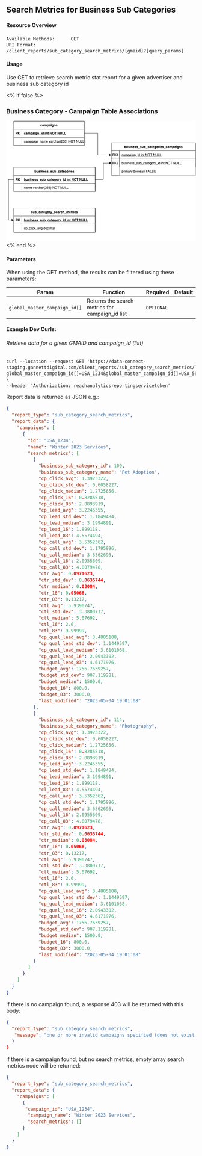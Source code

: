 ## Search Metrics for Business Sub Categories

#### Resource Overview

```
Available Methods:      GET
URI Format:             /client_reports/sub_category_search_metrics/[gmaid]?[query_params]
```

#### Usage

Use GET to retrieve search metric stat report for a given advertiser and business sub category id

<% if false %>
### Business Category - Campaign Table Associations
![Business Sub Category Campaign Associations](https://github.com/GannettDigital/api-docs/blob/EDGE-9198-SubCategorySearchMetrics/source/images/business_sub_category_associations.png)
<% end %>

#### Parameters

When using the GET method, the results can be filtered using these parameters:

| Param                         | Function                                           | Required   | Default                   |
| ----------------------------- | -------------------------------------------------- | ---------- | ------------------------- |
| `global_master_campaign_id[]` | Returns the search metrics for campaign_id list    | `OPTIONAL` |                           |

#### Example Dev Curls:

###### Retrieve data for a given GMAID and campaign_id (list)

```
curl --location --request GET 'https://data-connect-staging.gannettdigital.com/client_reports/sub_category_search_metrics/TEST_1?global_master_campaign_id[]=USA_1234&global_master_campaign_id[]=USA_5678' \
--header 'Authorization: reachanalyticsreportingservicetoken'
```

Report data is returned as JSON e.g.:

```json
{
  "report_type": "sub_category_search_metrics",
  "report_data": {
    "campaigns": [
      {
        "id": "USA_1234",
        "name": "Winter 2023 Services",
        "search_metrics": [
          {
            "business_sub_category_id": 109,
            "business_sub_category_name": "Pet Adoption",
            "cp_click_avg": 1.3923322,
            "cp_click_std_dev": 0.6058227,
            "cp_click_median": 1.2725656,
            "cp_click_16": 0.8285518,
            "cp_click_83": 2.0893919,
            "cp_lead_avg": 3.2245355,
            "cp_lead_std_dev": 1.1849484,
            "cp_lead_median": 3.1994891,
            "cp_lead_16": 1.899118,
            "cl_lead_83": 4.5574494,
            "cp_call_avg": 3.5352362,
            "cp_call_std_dev": 1.1795996,
            "cp_call_median": 3.6362695,
            "cp_call_16": 2.0955609,
            "cp_call_83": 4.8079478,
            "ctr_avg": 0.0971623,
            "ctr_std_dev": 0.0635744,
            "ctr_median": 0.08084,
            "ctr_16": 0.05068,
            "ctr_83": 0.13217,
            "ctl_avg": 5.9390747,
            "ctl_std_dev": 3.3800717,
            "ctl_median": 5.07692,
            "ctl_16": 2.6,
            "ctl_83": 9.99999,
            "cp_qual_lead_avg": 3.4885108,
            "cp_qual_lead_std_dev": 1.1449597,
            "cp_qual_lead_median": 3.6101068,
            "cp_qual_lead_16": 2.0943302,
            "cp_qual_lead_83": 4.6171976,
            "budget_avg": 1756.7639257,
            "budget_std_dev": 907.119281,
            "budget_median": 1500.0,
            "budget_16": 800.0,
            "budget_83": 3000.0,
            "last_modified": "2023-05-04 19:01:08"
          },
          {
            "business_sub_category_id": 114,
            "business_sub_category_name": "Photography",
            "cp_click_avg": 1.3923322,
            "cp_click_std_dev": 0.6058227,
            "cp_click_median": 1.2725656,
            "cp_click_16": 0.8285518,
            "cp_click_83": 2.0893919,
            "cp_lead_avg": 3.2245355,
            "cp_lead_std_dev": 1.1849484,
            "cp_lead_median": 3.1994891,
            "cp_lead_16": 1.899118,
            "cl_lead_83": 4.5574494,
            "cp_call_avg": 3.5352362,
            "cp_call_std_dev": 1.1795996,
            "cp_call_median": 3.6362695,
            "cp_call_16": 2.0955609,
            "cp_call_83": 4.8079478,
            "ctr_avg": 0.0971623,
            "ctr_std_dev": 0.0635744,
            "ctr_median": 0.08084,
            "ctr_16": 0.05068,
            "ctr_83": 0.13217,
            "ctl_avg": 5.9390747,
            "ctl_std_dev": 3.3800717,
            "ctl_median": 5.07692,
            "ctl_16": 2.6,
            "ctl_83": 9.99999,
            "cp_qual_lead_avg": 3.4885108,
            "cp_qual_lead_std_dev": 1.1449597,
            "cp_qual_lead_median": 3.6101068,
            "cp_qual_lead_16": 2.0943302,
            "cp_qual_lead_83": 4.6171976,
            "budget_avg": 1756.7639257,
            "budget_std_dev": 907.119281,
            "budget_median": 1500.0,
            "budget_16": 800.0,
            "budget_83": 3000.0,
            "last_modified": "2023-05-04 19:01:08"
          }
        ]
      }
    ]
  }
}
```

if there is no campaign found, a response 403 will be returned with this body:

```json
{
  "report_type": "sub_category_search_metrics",
   "message": "one or more invalid campaigns specified (does not exist, or not valid for this advertiser)"
  }
}
```

if there is a campaign found, but no search metrics, empty array search metrics node will be returned:

```json
{
  "report_type": "sub_category_search_metrics",
  "report_data": {
    "campaigns": [
      {
       "campaign_id": "USA_1234",
        "campaign_name": "Winter 2023 Services",
        "search_metrics": []
      }
    ]
  }
}
```
